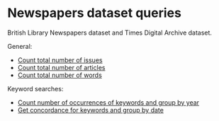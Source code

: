 # Newspapers dataset queries

British Library Newspapers dataset and Times Digital Archive dataset.

General:

* [Count total number of issues](./total_issues.md)
* [Count total number of articles](./total_articles.md)
* [Count total number of words](./total_words.md)

Keyword searches:

* [Count number of occurrences of keywords and group by year](./keywords_by_year.md)
* [Get concordance for keywords and group by date](./keywords_concordance_by_date.md)

